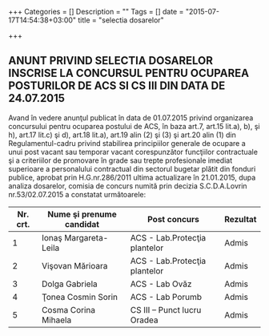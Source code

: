 +++
Categories = []
Description = ""
Tags = []
date = "2015-07-17T14:54:38+03:00"
title = "selectia dosarelor"

+++

## ANUNT PRIVIND SELECTIA DOSARELOR INSCRISE LA CONCURSUL PENTRU OCUPAREA POSTURILOR DE ACS SI CS III DIN DATA DE 24.07.2015

Avand în vedere anunţul publicat în data de 01.07.2015 privind organizarea
concursului pentru ocuparea postului de ACS, în baza art.7, art.15 lit.a), b), şi h), art.17
lit.c) şi d), art.18 lit.a), art.19 alin (2) şi (3) şi art.20 alin (1) din Regulamentul-cadru
privind stabilirea principiilor generale de ocupare a unui post vacant sau temporar vacant
corespunzător funcţiilor contractuale şi a criteriilor de promovare în grade sau trepte
profesionale imediat superioare a personalului contractual din sectorul bugetar plătit din
fonduri publice, aprobat prin H.G.nr.286/2011 ultima actualizare în 21.01.2015, dupa
analiza dosarelor, comisia de concurs numită prin decizia S.C.D.A.Lovrin
nr.53/02.07.2015 a constatat următoarele:

<!--more-->

| Nr. crt. | Nume şi prenume candidat  | Post concurs  | Rezultat  |
|---|---|---|---|
| 1  | Ionaş Margareta-Leila  | ACS - Lab.Protecţia plantelor  | Admis  |
| 2  | Vişovan Mărioara  | ACS - Lab.Protecţia plantelor  | Admis  |
| 3  | Dolga Gabriela  | ACS - Lab Ovăz  | Admis  |
| 4  | Ţonea Cosmin Sorin  | ACS - Lab Porumb  | Admis  |
| 5  | Cosma Corina Mihaela  | CS III – Punct lucru Oradea  | Admis  |
